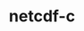 ---
title: "netcdf-c"
layout: cache
categories: [package, develop-2024-03-10]
meta: {"versions": ["4.9.2"], "compilers": ["cce@=15.0.1", "gcc@=10.3.0", "gcc@=11.1.0", "gcc@=11.4.0", "gcc@=7.3.1", "gcc@=9.4.0", "oneapi@=2024.0.0"], "oss": ["amzn2", "rhel8", "sle_hpc15", "ubuntu20.04", "ubuntu22.04"], "platforms": ["linux"], "targets": ["aarch64", "neoverse_n1", "neoverse_v1", "neoverse_v2", "ppc64le", "x86_64_v3", "x86_64_v4", "zen4"], "stacks": ["aws-isc", "aws-isc-aarch64", "data-vis-sdk", "e4s", "e4s-cray-rhel", "e4s-cray-sles", "e4s-neoverse-v2", "e4s-neoverse_v1", "e4s-oneapi", "e4s-power", "e4s-rocm-external", "root"], "num_specs": 18, "num_specs_by_stack": {"aws-isc": 1, "root": 18, "aws-isc-aarch64": 2, "e4s-cray-rhel": 2, "e4s-cray-sles": 1, "e4s-power": 1, "data-vis-sdk": 2, "e4s-neoverse_v1": 2, "e4s-neoverse-v2": 2, "e4s-rocm-external": 2, "e4s": 2, "e4s-oneapi": 1}}
spec_details: [{"hash": "qt4lhdp5mwbfzidnmt6w6pet5qbyvdqe", "compiler": "gcc@=7.3.1", "versions": ["4.9.2"], "os": "amzn2", "platform": "linux", "target": "x86_64_v3", "variants": ["+blosc", "build_system=autotools", "~byterange", "~dap", "~fsync", "~hdf4", "~jna", "+mpi", "~nczarr_zip", "+optimize", "~parallel-netcdf", "patches=0161eb8", "+pic", "+shared", "+szip", "+zstd"], "stacks": ["aws-isc", "root"], "size": "-", "tarball": "https://binaries.spack.io/releases/develop-2024-03-10/build_cache/linux-amzn2-x86_64_v3/gcc-7.3.1/netcdf-c-4.9.2/linux-amzn2-x86_64_v3-gcc-7.3.1-netcdf-c-4.9.2-qt4lhdp5mwbfzidnmt6w6pet5qbyvdqe.spack"}, {"hash": "vgy6u5cihrhdin7cp4h7xzl47t2rnqps", "compiler": "gcc@=7.3.1", "versions": ["4.9.2"], "os": "amzn2", "platform": "linux", "target": "aarch64", "variants": ["+blosc", "build_system=autotools", "~byterange", "~dap", "~fsync", "~hdf4", "~jna", "+mpi", "~nczarr_zip", "+optimize", "~parallel-netcdf", "patches=0161eb8", "+pic", "+shared", "+szip", "+zstd"], "stacks": ["root", "aws-isc-aarch64"], "size": "-", "tarball": "https://binaries.spack.io/releases/develop-2024-03-10/build_cache/linux-amzn2-aarch64/gcc-7.3.1/netcdf-c-4.9.2/linux-amzn2-aarch64-gcc-7.3.1-netcdf-c-4.9.2-vgy6u5cihrhdin7cp4h7xzl47t2rnqps.spack"}, {"hash": "fxpriihj62cyeegkv7q2yytdkn52r2ka", "compiler": "gcc@=7.3.1", "versions": ["4.9.2"], "os": "amzn2", "platform": "linux", "target": "neoverse_n1", "variants": ["+blosc", "build_system=autotools", "~byterange", "~dap", "~fsync", "~hdf4", "~jna", "+mpi", "~nczarr_zip", "+optimize", "~parallel-netcdf", "patches=0161eb8", "+pic", "+shared", "+szip", "+zstd"], "stacks": ["root", "aws-isc-aarch64"], "size": "-", "tarball": "https://binaries.spack.io/releases/develop-2024-03-10/build_cache/linux-amzn2-neoverse_n1/gcc-7.3.1/netcdf-c-4.9.2/linux-amzn2-neoverse_n1-gcc-7.3.1-netcdf-c-4.9.2-fxpriihj62cyeegkv7q2yytdkn52r2ka.spack"}, {"hash": "bs5huz2zqlzwcypaonuwpirk264p4n2i", "compiler": "cce@=15.0.1", "versions": ["4.9.2"], "os": "rhel8", "platform": "linux", "target": "zen4", "variants": ["+blosc", "build_system=autotools", "~byterange", "~dap", "~fsync", "~hdf4", "~jna", "+mpi", "~nczarr_zip", "+optimize", "~parallel-netcdf", "patches=0161eb8", "+pic", "+shared", "+szip", "+zstd"], "stacks": ["e4s-cray-rhel", "root"], "size": "-", "tarball": "https://binaries.spack.io/releases/develop-2024-03-10/build_cache/linux-rhel8-zen4/cce-15.0.1/netcdf-c-4.9.2/linux-rhel8-zen4-cce-15.0.1-netcdf-c-4.9.2-bs5huz2zqlzwcypaonuwpirk264p4n2i.spack"}, {"hash": "thdgkddu7mso3jedbsqr2io4eo76vbap", "compiler": "cce@=15.0.1", "versions": ["4.9.2"], "os": "rhel8", "platform": "linux", "target": "zen4", "variants": ["+blosc", "build_system=autotools", "~byterange", "~dap", "~fsync", "~hdf4", "~jna", "+mpi", "~nczarr_zip", "+optimize", "~parallel-netcdf", "patches=0161eb8", "+pic", "+shared", "+szip", "+zstd"], "stacks": ["e4s-cray-rhel", "root"], "size": "-", "tarball": "https://binaries.spack.io/releases/develop-2024-03-10/build_cache/linux-rhel8-zen4/cce-15.0.1/netcdf-c-4.9.2/linux-rhel8-zen4-cce-15.0.1-netcdf-c-4.9.2-thdgkddu7mso3jedbsqr2io4eo76vbap.spack"}, {"hash": "52snz6t6vq5tmtrzh6sro77x2bpzdbjp", "compiler": "gcc@=10.3.0", "versions": ["4.9.2"], "os": "sle_hpc15", "platform": "linux", "target": "x86_64_v4", "variants": ["+blosc", "build_system=autotools", "~byterange", "~dap", "~fsync", "~hdf4", "~jna", "+mpi", "~nczarr_zip", "+optimize", "~parallel-netcdf", "patches=0161eb8", "+pic", "+shared", "+szip", "+zstd"], "stacks": ["e4s-cray-sles", "root"], "size": "-", "tarball": "https://binaries.spack.io/releases/develop-2024-03-10/build_cache/linux-sle_hpc15-x86_64_v4/gcc-10.3.0/netcdf-c-4.9.2/linux-sle_hpc15-x86_64_v4-gcc-10.3.0-netcdf-c-4.9.2-52snz6t6vq5tmtrzh6sro77x2bpzdbjp.spack"}, {"hash": "rmo4ixmcmctc7humsvsiowrjgcrkwchk", "compiler": "gcc@=9.4.0", "versions": ["4.9.2"], "os": "ubuntu20.04", "platform": "linux", "target": "ppc64le", "variants": ["+blosc", "build_system=autotools", "~byterange", "~dap", "~fsync", "~hdf4", "~jna", "+mpi", "~nczarr_zip", "+optimize", "~parallel-netcdf", "patches=0161eb8", "+pic", "+shared", "+szip", "+zstd"], "stacks": ["e4s-power", "root"], "size": "-", "tarball": "https://binaries.spack.io/releases/develop-2024-03-10/build_cache/linux-ubuntu20.04-ppc64le/gcc-9.4.0/netcdf-c-4.9.2/linux-ubuntu20.04-ppc64le-gcc-9.4.0-netcdf-c-4.9.2-rmo4ixmcmctc7humsvsiowrjgcrkwchk.spack"}, {"hash": "6pasycbkgb7k4vsxfuwhife22tlbx2hu", "compiler": "gcc@=11.1.0", "versions": ["4.9.2"], "os": "ubuntu20.04", "platform": "linux", "target": "x86_64_v3", "variants": ["+blosc", "build_system=autotools", "~byterange", "~dap", "~fsync", "~hdf4", "~jna", "+mpi", "~nczarr_zip", "+optimize", "~parallel-netcdf", "patches=0161eb8", "+pic", "+shared", "+szip", "+zstd"], "stacks": ["data-vis-sdk", "root"], "size": "-", "tarball": "https://binaries.spack.io/releases/develop-2024-03-10/build_cache/linux-ubuntu20.04-x86_64_v3/gcc-11.1.0/netcdf-c-4.9.2/linux-ubuntu20.04-x86_64_v3-gcc-11.1.0-netcdf-c-4.9.2-6pasycbkgb7k4vsxfuwhife22tlbx2hu.spack"}, {"hash": "7ci4r5jvyyafk54jdxym7imlh4wms6pq", "compiler": "gcc@=11.1.0", "versions": ["4.9.2"], "os": "ubuntu20.04", "platform": "linux", "target": "x86_64_v3", "variants": ["+blosc", "build_system=autotools", "~byterange", "~dap", "~fsync", "~hdf4", "~jna", "+mpi", "~nczarr_zip", "+optimize", "~parallel-netcdf", "patches=0161eb8", "+pic", "+shared", "+szip", "+zstd"], "stacks": ["data-vis-sdk", "root"], "size": "-", "tarball": "https://binaries.spack.io/releases/develop-2024-03-10/build_cache/linux-ubuntu20.04-x86_64_v3/gcc-11.1.0/netcdf-c-4.9.2/linux-ubuntu20.04-x86_64_v3-gcc-11.1.0-netcdf-c-4.9.2-7ci4r5jvyyafk54jdxym7imlh4wms6pq.spack"}, {"hash": "5bfj6td2au5jehnrsnadsiv5m6gd4q3x", "compiler": "gcc@=11.4.0", "versions": ["4.9.2"], "os": "ubuntu22.04", "platform": "linux", "target": "neoverse_v1", "variants": ["+blosc", "build_system=autotools", "~byterange", "~dap", "~fsync", "~hdf4", "~jna", "+mpi", "~nczarr_zip", "+optimize", "~parallel-netcdf", "patches=0161eb8", "+pic", "+shared", "+szip", "+zstd"], "stacks": ["e4s-neoverse_v1", "root"], "size": "-", "tarball": "https://binaries.spack.io/releases/develop-2024-03-10/build_cache/linux-ubuntu22.04-neoverse_v1/gcc-11.4.0/netcdf-c-4.9.2/linux-ubuntu22.04-neoverse_v1-gcc-11.4.0-netcdf-c-4.9.2-5bfj6td2au5jehnrsnadsiv5m6gd4q3x.spack"}, {"hash": "se443tthvhdwbxfojm3fuehuj7ej75kv", "compiler": "gcc@=11.4.0", "versions": ["4.9.2"], "os": "ubuntu22.04", "platform": "linux", "target": "neoverse_v1", "variants": ["+blosc", "build_system=autotools", "~byterange", "~dap", "~fsync", "~hdf4", "~jna", "+mpi", "~nczarr_zip", "+optimize", "~parallel-netcdf", "patches=0161eb8", "+pic", "+shared", "+szip", "+zstd"], "stacks": ["e4s-neoverse_v1", "root"], "size": "-", "tarball": "https://binaries.spack.io/releases/develop-2024-03-10/build_cache/linux-ubuntu22.04-neoverse_v1/gcc-11.4.0/netcdf-c-4.9.2/linux-ubuntu22.04-neoverse_v1-gcc-11.4.0-netcdf-c-4.9.2-se443tthvhdwbxfojm3fuehuj7ej75kv.spack"}, {"hash": "khfpyil7vsgcaw4ssyjtkepmpv22gzmg", "compiler": "gcc@=11.4.0", "versions": ["4.9.2"], "os": "ubuntu22.04", "platform": "linux", "target": "neoverse_v2", "variants": ["+blosc", "build_system=autotools", "~byterange", "~dap", "~fsync", "~hdf4", "~jna", "+mpi", "~nczarr_zip", "+optimize", "~parallel-netcdf", "patches=0161eb8", "+pic", "+shared", "+szip", "+zstd"], "stacks": ["e4s-neoverse-v2", "root"], "size": "-", "tarball": "https://binaries.spack.io/releases/develop-2024-03-10/build_cache/linux-ubuntu22.04-neoverse_v2/gcc-11.4.0/netcdf-c-4.9.2/linux-ubuntu22.04-neoverse_v2-gcc-11.4.0-netcdf-c-4.9.2-khfpyil7vsgcaw4ssyjtkepmpv22gzmg.spack"}, {"hash": "eym5vuk6uwtfykdhkttp2e32gciwcvnr", "compiler": "gcc@=11.4.0", "versions": ["4.9.2"], "os": "ubuntu22.04", "platform": "linux", "target": "neoverse_v2", "variants": ["+blosc", "build_system=autotools", "~byterange", "~dap", "~fsync", "~hdf4", "~jna", "+mpi", "~nczarr_zip", "+optimize", "~parallel-netcdf", "patches=0161eb8", "+pic", "+shared", "+szip", "+zstd"], "stacks": ["e4s-neoverse-v2", "root"], "size": "-", "tarball": "https://binaries.spack.io/releases/develop-2024-03-10/build_cache/linux-ubuntu22.04-neoverse_v2/gcc-11.4.0/netcdf-c-4.9.2/linux-ubuntu22.04-neoverse_v2-gcc-11.4.0-netcdf-c-4.9.2-eym5vuk6uwtfykdhkttp2e32gciwcvnr.spack"}, {"hash": "2tmiklznamnfu3ddp5z5es6unu3h3bkj", "compiler": "gcc@=11.4.0", "versions": ["4.9.2"], "os": "ubuntu22.04", "platform": "linux", "target": "x86_64_v3", "variants": ["+blosc", "build_system=autotools", "~byterange", "~dap", "~fsync", "~hdf4", "~jna", "+mpi", "~nczarr_zip", "+optimize", "~parallel-netcdf", "patches=0161eb8", "+pic", "+shared", "+szip", "+zstd"], "stacks": ["e4s-rocm-external", "root"], "size": "-", "tarball": "https://binaries.spack.io/releases/develop-2024-03-10/build_cache/linux-ubuntu22.04-x86_64_v3/gcc-11.4.0/netcdf-c-4.9.2/linux-ubuntu22.04-x86_64_v3-gcc-11.4.0-netcdf-c-4.9.2-2tmiklznamnfu3ddp5z5es6unu3h3bkj.spack"}, {"hash": "o6c2vu4q7l37n7dbtbk6pnhxfjko745o", "compiler": "gcc@=11.4.0", "versions": ["4.9.2"], "os": "ubuntu22.04", "platform": "linux", "target": "x86_64_v3", "variants": ["+blosc", "build_system=autotools", "~byterange", "~dap", "~fsync", "~hdf4", "~jna", "+mpi", "~nczarr_zip", "+optimize", "~parallel-netcdf", "patches=0161eb8", "+pic", "+shared", "+szip", "+zstd"], "stacks": ["e4s", "root"], "size": "-", "tarball": "https://binaries.spack.io/releases/develop-2024-03-10/build_cache/linux-ubuntu22.04-x86_64_v3/gcc-11.4.0/netcdf-c-4.9.2/linux-ubuntu22.04-x86_64_v3-gcc-11.4.0-netcdf-c-4.9.2-o6c2vu4q7l37n7dbtbk6pnhxfjko745o.spack"}, {"hash": "6koj3xefabob3fphhgapcgg3vxym776d", "compiler": "gcc@=11.4.0", "versions": ["4.9.2"], "os": "ubuntu22.04", "platform": "linux", "target": "x86_64_v3", "variants": ["+blosc", "build_system=autotools", "~byterange", "~dap", "~fsync", "~hdf4", "~jna", "+mpi", "~nczarr_zip", "+optimize", "~parallel-netcdf", "patches=0161eb8", "+pic", "+shared", "+szip", "+zstd"], "stacks": ["e4s-rocm-external", "root"], "size": "-", "tarball": "https://binaries.spack.io/releases/develop-2024-03-10/build_cache/linux-ubuntu22.04-x86_64_v3/gcc-11.4.0/netcdf-c-4.9.2/linux-ubuntu22.04-x86_64_v3-gcc-11.4.0-netcdf-c-4.9.2-6koj3xefabob3fphhgapcgg3vxym776d.spack"}, {"hash": "hrlsnlyn4vbrk4mduizmxrdzkzf3t4tx", "compiler": "gcc@=11.4.0", "versions": ["4.9.2"], "os": "ubuntu22.04", "platform": "linux", "target": "x86_64_v3", "variants": ["+blosc", "build_system=autotools", "~byterange", "~dap", "~fsync", "~hdf4", "~jna", "+mpi", "~nczarr_zip", "+optimize", "~parallel-netcdf", "patches=0161eb8", "+pic", "+shared", "+szip", "+zstd"], "stacks": ["e4s", "root"], "size": "-", "tarball": "https://binaries.spack.io/releases/develop-2024-03-10/build_cache/linux-ubuntu22.04-x86_64_v3/gcc-11.4.0/netcdf-c-4.9.2/linux-ubuntu22.04-x86_64_v3-gcc-11.4.0-netcdf-c-4.9.2-hrlsnlyn4vbrk4mduizmxrdzkzf3t4tx.spack"}, {"hash": "5shfzodebrtsyrrhjtstmnfjiwvqryjf", "compiler": "oneapi@=2024.0.0", "versions": ["4.9.2"], "os": "ubuntu22.04", "platform": "linux", "target": "x86_64_v3", "variants": ["+blosc", "build_system=autotools", "~byterange", "~dap", "~fsync", "~hdf4", "~jna", "+mpi", "~nczarr_zip", "+optimize", "~parallel-netcdf", "patches=0161eb8", "+pic", "+shared", "+szip", "+zstd"], "stacks": ["root", "e4s-oneapi"], "size": "-", "tarball": "https://binaries.spack.io/releases/develop-2024-03-10/build_cache/linux-ubuntu22.04-x86_64_v3/oneapi-2024.0.0/netcdf-c-4.9.2/linux-ubuntu22.04-x86_64_v3-oneapi-2024.0.0-netcdf-c-4.9.2-5shfzodebrtsyrrhjtstmnfjiwvqryjf.spack"}]
---